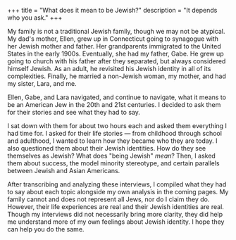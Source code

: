+++
title = "What does it mean to be Jewish?"
description = "It depends who you ask."
+++

My family is not a traditional Jewish family, though we may not be atypical.
My dad's mother, Ellen, grew up in Connecticut going to synagogue with her Jewish mother and father.
Her grandparents immigrated to the United States in the early 1900s.
Eventually, she had my father, Gabe.
He grew up going to church with his father after they separated, but always considered himself Jewish.
As an adult, he revisited his Jewish identity in all of its complexities.
Finally, he married a non-Jewish woman, my mother, and had my sister, Lara, and me.

Ellen, Gabe, and Lara navigated, and continue to navigate, what it means to be an American Jew in the 20th and 21st centuries.
I decided to ask them for their stories and see what they had to say.

I sat down with them for about two hours each and asked them everything I had time for.
I asked for their life stories — from childhood through school and adulthood, I wanted to learn how they became who they are today.
I also questioned them about their Jewish identities.
How do they see themselves as Jewish?
What does "being Jewish" *mean*?
Then, I asked them about success, the model minority stereotype, and certain parallels between Jewish and Asian Americans.

After transcribing and analyzing these interviews, I compiled what they had to say about each topic alongside my own analysis in the coming pages.
My family cannot and does not represent all Jews, nor do I claim they do.
However, their life experiences are real and their Jewish identities are real.
Though my interviews did not necessarily bring more clarity, they did help me understand more of my own feelings about Jewish identity.
I hope they can help you do the same.
